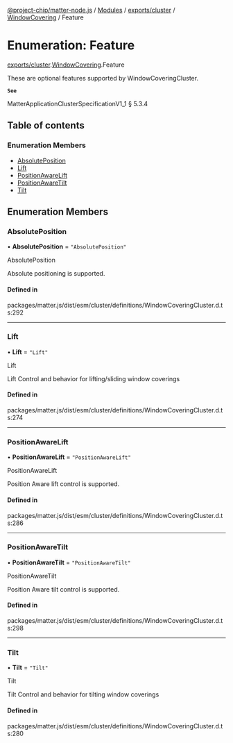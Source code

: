 [@project-chip/matter-node.js](../README.md) / [Modules](../modules.md) / [exports/cluster](../modules/exports_cluster.md) / [WindowCovering](../modules/exports_cluster.WindowCovering.md) / Feature

# Enumeration: Feature

[exports/cluster](../modules/exports_cluster.md).[WindowCovering](../modules/exports_cluster.WindowCovering.md).Feature

These are optional features supported by WindowCoveringCluster.

**`See`**

MatterApplicationClusterSpecificationV1_1 § 5.3.4

## Table of contents

### Enumeration Members

- [AbsolutePosition](exports_cluster.WindowCovering.Feature.md#absoluteposition)
- [Lift](exports_cluster.WindowCovering.Feature.md#lift)
- [PositionAwareLift](exports_cluster.WindowCovering.Feature.md#positionawarelift)
- [PositionAwareTilt](exports_cluster.WindowCovering.Feature.md#positionawaretilt)
- [Tilt](exports_cluster.WindowCovering.Feature.md#tilt)

## Enumeration Members

### AbsolutePosition

• **AbsolutePosition** = ``"AbsolutePosition"``

AbsolutePosition

Absolute positioning is supported.

#### Defined in

packages/matter.js/dist/esm/cluster/definitions/WindowCoveringCluster.d.ts:292

___

### Lift

• **Lift** = ``"Lift"``

Lift

Lift Control and behavior for lifting/sliding window coverings

#### Defined in

packages/matter.js/dist/esm/cluster/definitions/WindowCoveringCluster.d.ts:274

___

### PositionAwareLift

• **PositionAwareLift** = ``"PositionAwareLift"``

PositionAwareLift

Position Aware lift control is supported.

#### Defined in

packages/matter.js/dist/esm/cluster/definitions/WindowCoveringCluster.d.ts:286

___

### PositionAwareTilt

• **PositionAwareTilt** = ``"PositionAwareTilt"``

PositionAwareTilt

Position Aware tilt control is supported.

#### Defined in

packages/matter.js/dist/esm/cluster/definitions/WindowCoveringCluster.d.ts:298

___

### Tilt

• **Tilt** = ``"Tilt"``

Tilt

Tilt Control and behavior for tilting window coverings

#### Defined in

packages/matter.js/dist/esm/cluster/definitions/WindowCoveringCluster.d.ts:280
